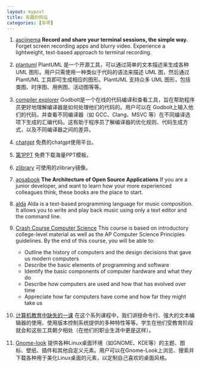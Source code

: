 ```yaml
---
layout: mypost
title: 有趣的网站
categories: [杂项]
---
```

1.  [asciinema](https://asciinema.org/)
    **Record and share your terminal sessions, the simple way.**
    Forget screen recording apps and blurry video. Experience a lightweight, text-based approach to terminal recording.

2. [plantuml](https://www.plantuml.com)
    PlantUML 是一个开源工具，可以通过简单的文本描述来生成各种 UML 图形。用户只需使用一种类似于代码的语法来描述 UML 图，然后通过 PlantUML 工具即可生成相应的图形。PlantUML 支持众多 UML 图形，包括类图、时序图、用例图、活动图等等。

3. [compiler explorer](https://godbolt.org/)
    Godbolt是一个在线的代码编译和查看工具，旨在帮助程序员更好地理解编译器是如何处理他们的代码的。用户可以在 Godbolt上输入他们的代码，并查看不同编译器（如 GCC、Clang、MSVC 等）在不同编译选项下生成的汇编代码。这有助于程序员了解编译器的优化规则、代码生成方式，以及不同编译器之间的差异。

4. [chatgpt](https://chatgptdemo.info/chat/)
    免费的chatgpt使用平台。

5. [第1PPT](https://www.1ppt.com/)
    免费下载海量PPT模板。

6. [zlibrary](https://zlibrary-sg.se/)
    可使用的zlibrary镜像。

7. [aosabook](https://aosabook.org/en/)
    **The Architecture of Open Source Applications**
    If you are a junior developer, and want to learn how your more experienced colleagues think, these books are the place to start. 

8. [alda](https://alda.io/)
    Alda is a text-based programming language for music composition. It allows you to write and play back music using only a text editor and the command line.

9.  [Crash Course Computer Science](https://www.bilibili.com/video/BV1EW411u7th/)
    This course is based on introductory college-level material as well as the AP Computer Science Principles guidelines. By the end of this course, you will be able to:
    - Outline the history of computers and the design decisions that gave us modern computers
    - Describe the basic elements of programming and software
    - Identify the basic components of computer hardware and what they do
    - Describe how computers are used and how that has evolved over time
    - Appreciate how far computers have come and how far they might take us

10. [计算机教育中缺失的一课](https://missing-semester-cn.github.io/)
    在这个系列课程中，我们讲授命令行、强大的文本编辑器的使用、使用版本控制系统提供的多种特性等等。学生在他们受教育阶段就会和这些工具朝夕相处（在他们的职业生涯中更是这样）。
    
11. [Gnome-look](https://www.gnome-look.org/)
 提供各种Linux桌面环境（如GNOME、KDE等）的主题、图标、壁纸、插件和其他自定义元素。用户可以在Gnome-Look上浏览、搜索并下载各种用于美化Linux桌面的元素，以定制自己喜欢的桌面风格。

